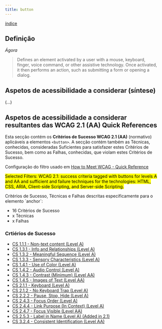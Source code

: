 ```yaml
---
title: button
---
```


[índice](index.md)

## Definição

*Ágora*

> Defines an element activated by a user with a mouse, keyboard, finger, voice command, or other assistive technology. Once activated, it then performs an action, such as submitting a form or opening a dialog.

## Aspetos de acessibilidade a considerar (síntese)

(...)



## Aspetos de acessibilidade a considerar resultantes das WCAG 2.1 (AA) Quick References

Esta secção contém os **Critérios de Sucesso WCAG 2.1 (AA)** (normativo) aplicáveis a elementos `<button>`. A secção contém também as Técnicas, conhecidas, consideradas Suficientes para satisfazer estes Critérios de Sucesso, bem como as Falhas, conhecidas, que violam estes Critérios de Sucesso.

Configuração do filtro usado em [How to Meet WCAG - Quick Reference](#)

<mark>Selected Filters: WCAG 2.1: success criteria tagged with buttons for levels A and AA and sufficient and failure techniques for the technologies: HTML, CSS, ARIA, Client-side Scripting, and Server-side Scripting.</mark>

Critérios de Sucesso, Técnicas e Falhas descritas especificamente para o elemento ´anchor`:
- 16 Critérios de Sucesso
- x Técnicas
- x Falhas

### Crtiérios de Sucesso

- [CS 1.1.1 - Non-text content (Level A)](https://www.w3.org/WAI/WCAG21/Understanding/non-text-content#techniques)
- [CS 1.3.1 - Info and Relationships (Level A)](https://www.w3.org/WAI/WCAG21/Understanding/info-and-relationships#techniques)
- [CS 1.3.2 - Meaningful Sequence (Level A)](https://www.w3.org/WAI/WCAG21/Understanding/meaningful-sequence#techniques)
- [CS 1.3.3 - Sensory Characteristics (Level A)](https://www.w3.org/WAI/WCAG21/Understanding/sensory-characteristics#techniques)
- [CS 1.4.1 - Use of Color (Level A)](https://www.w3.org/WAI/WCAG21/Understanding/use-of-color#techniques)
- [CS 1.4.2 - Audio Control (Level A)](https://www.w3.org/WAI/WCAG21/Understanding/audio-control#techniques)
- [CS 1.4.3 - Contrast (Minimum) (Level AA)](https://www.w3.org/WAI/WCAG21/Understanding/contrast-minimum#techniques)
- [CS 1.4.5 - Images of Text (Level AA)](https://www.w3.org/WAI/WCAG21/Understanding/images-of-text#techniques)
- [CS 2.1.1 - Keyboard (Level A)](https://www.w3.org/WAI/WCAG21/Understanding/keyboard#techniques)
- [CS 2.1.2 - No Keyboard Trap (Level A)](https://www.w3.org/WAI/WCAG21/Understanding/no-keyboard-trap#techniques)
- [CS 2.2.2 - Pause, Stop, Hide (Level A)](https://www.w3.org/WAI/WCAG21/Understanding/pause-stop-hide#techniques)
- [CS 2.4.3 - Focus Order (Level A)](https://www.w3.org/WAI/WCAG21/Understanding/focus-order#techniques)
- [CS 2.4.4 - Link Purpose (In Context) (Level A)](https://www.w3.org/WAI/WCAG21/Understanding/link-purpose-in-context#techniques)
- [CS 2.4.7 - Focus Visible (Level AA)](https://www.w3.org/WAI/WCAG21/Understanding/focus-visible#techniques)
- [CS 2.5.3 - Label in Name (Level A) (Added in 2.1)](https://www.w3.org/WAI/WCAG21/Understanding/label-in-name#techniques)
- [CS 3.2.4 - Consistent Identification (Level AA)](https://www.w3.org/WAI/WCAG21/Understanding/consistent-identification#techniques)
